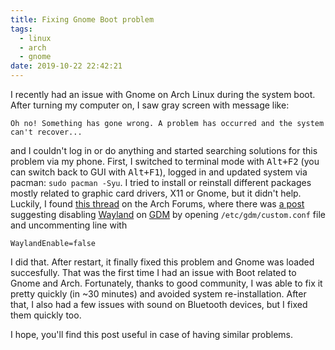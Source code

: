 ```yaml
---
title: Fixing Gnome Boot problem
tags:
  - linux
  - arch
  - gnome
date: 2019-10-22 22:42:21
---
```



I recently had an issue with Gnome on Arch Linux during the system boot. After turning my computer on, I saw gray screen with message like:

```
Oh no! Something has gone wrong. A problem has occurred and the system can't recover...
```

and I couldn't log in or do anything and started searching solutions for this problem via my phone. First, I switched to terminal mode with <kbd>Alt+F2</kbd> (you can switch back to GUI with <kbd>Alt+F1</kbd>), logged in and updated system via pacman: `sudo pacman -Syu`. I tried to install or reinstall different packages mostly related to graphic card drivers, X11 or Gnome, but it didn't help. Luckily, I found [this thread](https://bbs.archlinux.org/viewtopic.php?id=203416) on the Arch Forums, where there was [a post](https://bbs.archlinux.org/viewtopic.php?pid=1568684#p1568684) suggesting disabling [Wayland](https://en.wikipedia.org/wiki/Wayland_%28display_server_protocol%29) on [GDM](https://wiki.gnome.org/Projects/GDM) by opening `/etc/gdm/custom.conf` file and uncommenting line with

```
WaylandEnable=false
```

I did that. After restart, it finally fixed this problem and Gnome was loaded succesfully. That was the first time I had an issue with Boot related to Gnome and Arch. Fortunately, thanks to good community, I was able to fix it pretty quickly (in ~30 minutes) and avoided system re-installation. After that, I also had a few issues with sound on Bluetooth devices, but I fixed them quickly too.

I hope, you'll find this post useful in case of having similar problems.
